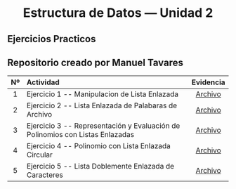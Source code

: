 <h1 align="center">Estructura de Datos — Unidad 2 </h1>

## Ejercicios Practicos
## Repositorio creado por Manuel Tavares

| Nº | Actividad | Evidencia |
|:--:|:-----------|:--:|
| 1 | Ejercicio 1 -- Manipulacion de Lista Enlazada | [Archivo](./Actividad01.java) |
| 2 | Ejercicio 2 -- Lista Enlazada de Palabaras de Archivo| [Archivo](./Actividad02.java) |
| 3 | Ejercicio 3 -- Representación y Evaluación de Polinomios con Listas Enlazadas | [Archivo](./Actividad03.java) |
| 4 | Ejercicio 4 -- Polinomio con Lista Enlazada Circular | [Archivo](./Actividad04.java) |
| 5 | Ejercicio 5 -- Lista Doblemente Enlazada de Caracteres | [Archivo](./Actividad05.java) |
